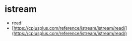 # istream

* read
* [https://cplusplus.com/reference/istream/istream/read/](https://cplusplus.com/reference/istream/istream/read/)
